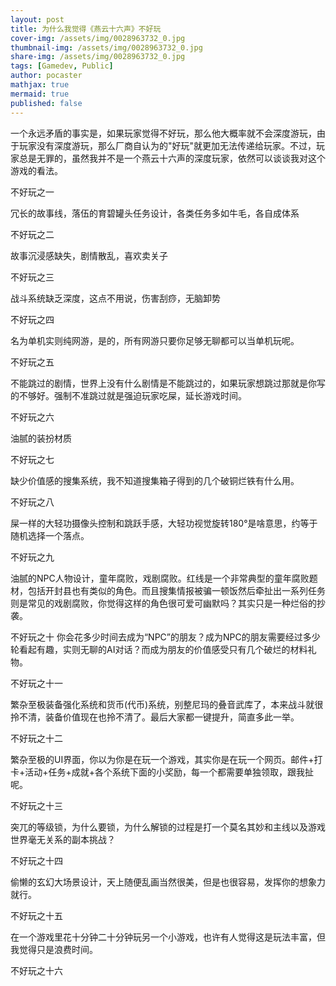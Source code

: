 ```yaml
---
layout: post
title: 为什么我觉得《燕云十六声》不好玩
cover-img: /assets/img/0028963732_0.jpg
thumbnail-img: /assets/img/0028963732_0.jpg
share-img: /assets/img/0028963732_0.jpg
tags: [Gamedev, Public]
author: pocaster
mathjax: true
mermaid: true 
published: false
---
```


一个永远矛盾的事实是，如果玩家觉得不好玩，那么他大概率就不会深度游玩，由于玩家没有深度游玩，那么厂商自认为的"好玩"就更加无法传递给玩家。不过，玩家总是无罪的，虽然我并不是一个燕云十六声的深度玩家，依然可以谈谈我对这个游戏的看法。

不好玩之一

冗长的故事线，落伍的育碧罐头任务设计，各类任务多如牛毛，各自成体系

不好玩之二

故事沉浸感缺失，剧情散乱，喜欢卖关子

不好玩之三

战斗系统缺乏深度，这点不用说，伤害刮痧，无脑卸势

不好玩之四

名为单机实则纯网游，是的，所有网游只要你足够无聊都可以当单机玩呢。

不好玩之五

不能跳过的剧情，世界上没有什么剧情是不能跳过的，如果玩家想跳过那就是你写的不够好。强制不准跳过就是强迫玩家吃屎，延长游戏时间。

不好玩之六

油腻的装扮材质

不好玩之七

缺少价值感的搜集系统，我不知道搜集箱子得到的几个破铜烂铁有什么用。

不好玩之八

屎一样的大轻功摄像头控制和跳跃手感，大轻功视觉旋转180°是啥意思，约等于随机选择一个落点。

不好玩之九

油腻的NPC人物设计，童年腐败，戏剧腐败。红线是一个非常典型的童年腐败题材，包括开封县也有类似的角色。而且搜集情报被骗一顿饭然后牵扯出一系列任务则是常见的戏剧腐败，你觉得这样的角色很可爱可幽默吗？其实只是一种烂俗的抄袭。

不好玩之十
你会花多少时间去成为“NPC”的朋友？成为NPC的朋友需要经过多少轮看起有趣，实则无聊的AI对话？而成为朋友的价值感受只有几个破烂的材料礼物。

不好玩之十一

繁杂至极装备强化系统和货币(代币)系统，别整尼玛的叠音武库了，本来战斗就很拎不清，装备价值现在也拎不清了。最后大家都一键提升，简直多此一举。

不好玩之十二

繁杂至极的UI界面，你以为你是在玩一个游戏，其实你是在玩一个网页。邮件+打卡+活动+任务+成就+各个系统下面的小奖励，每一个都需要单独领取，跟我扯呢。

不好玩之十三

突兀的等级锁，为什么要锁，为什么解锁的过程是打一个莫名其妙和主线以及游戏世界毫无关系的副本挑战？

不好玩之十四

偷懒的玄幻大场景设计，天上随便乱画当然很美，但是也很容易，发挥你的想象力就行。

不好玩之十五

在一个游戏里花十分钟二十分钟玩另一个小游戏，也许有人觉得这是玩法丰富，但我觉得只是浪费时间。

不好玩之十六







